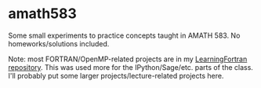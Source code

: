 amath583
========

Some small experiments to practice concepts taught in AMATH 583. No homeworks/solutions included.

Note: most FORTRAN/OpenMP-related projects are in my [LearningFortran repository](https://github.com/csu/LearningFortran). This was used more for the IPython/Sage/etc. parts of the class. I'll probably put some larger projects/lecture-related projects here.